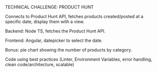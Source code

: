 TECHNICAL CHALLENGE: PRODUCT HUNT

Connects to Product Hunt API, fetches products created/posted at a specific date, display them with a view.

Backend: Node TS, fetches the Product Hunt API.

Frontend: Angular, datepicker to select the date.

Bonus: pie chart showing the number of products by category.

Code using best practices (Linter, Environment Variables, error handling, clean code/architecture, scalable)
